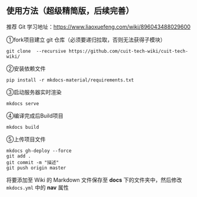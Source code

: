 ## 使用方法（超级精简版，后续完善）

推荐 Git 学习地址：https://www.liaoxuefeng.com/wiki/896043488029600



①fork项目建立 git 仓库（必须要递归拉取，否则无法获得子模块）

```
git clone  --recursive https://github.com/cuit-tech-wiki/cuit-tech-wiki/ 
```

②安装依赖文件

```
pip install -r mkdocs-material/requirements.txt
```

③启动服务器实时渲染

```
mkdocs serve
```

④编译完成后Build项目

```
mkdocs build
```

⑤上传项目文件

```
mkdocs gh-deploy --force
git add .
git commit -m "描述"
git push origin master
```



将要添加至 Wiki 的 Markdown 文件保存至  **docs** 下的文件夹中，然后修改 `mkdocs.yml` 中的 **nav** 属性

